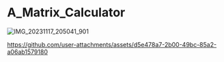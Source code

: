 # A_Matrix_Calculator

![IMG_20231117_205041_901](https://github.com/user-attachments/assets/8b474eab-a126-4803-97c0-85c1ec0eb770)


https://github.com/user-attachments/assets/d5e478a7-2b00-49bc-85a2-a06ab1579180

